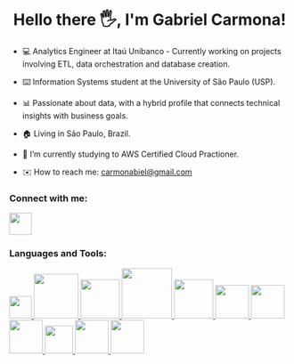 <h1 align="center">Hello there 🖐️, I'm Gabriel Carmona!</h1>



- 💻 Analytics Engineer at Itaú Unibanco - Currently working on projects involving ETL, data orchestration and database creation.

- ⌨️ Information Systems student at the University of São Paulo (USP).
  
- 📊 Passionate about data, with a hybrid profile that connects technical insights with business goals.

- 🏠 Living in São Paulo, Brazil.

- 🌱 I’m currently studying to AWS Certified Cloud Practioner.
  
- ✉️ How to reach me: carmonabiel@gmail.com

### Connect with me:
<a href="https://www.linkedin.com/in/gabrielcarmonaa/">
  <img src="https://cdn.jsdelivr.net/gh/devicons/devicon/icons/linkedin/linkedin-original.svg" width="40px"/>
</a>

### Languages and Tools:
<a href="https://www.python.org/about/">
  <img src= "https://s3.dualstack.us-east-2.amazonaws.com/pythondotorg-assets/media/community/logos/python-logo-only.png" width="40px"/>
</a>

<a href="https://pandas.pydata.org/">
  <img src= "https://pandas.pydata.org/static/img/pandas_white.svg" width="80px"/>
</a>

<a href="https://spark.apache.org/docs/latest/api/python/index.html">
  <img src= "https://spark.apache.org/docs/latest/api/python/_static/spark-logo-reverse.png" width="70px"/>
</a>

<a href="https://airflow.apache.org/">
  <img src= "https://upload.wikimedia.org/wikipedia/commons/thumb/d/de/AirflowLogo.png/1200px-AirflowLogo.png" width="90px"/>
</a>

<a href="https://support.sas.com/en/software/enterprise-guide-support.html">
  <img src= "https://www.sas.com/en/news/media-gallery/all-images/sas-logo-blue.transform/width319/image.1685459921715.png" width="70px"/>
</a>

<a href="https://www.mysql.com">
  <img src="https://cdn.jsdelivr.net/gh/devicons/devicon/icons/mysql/mysql-original-wordmark.svg" width="60px"/>
</a>

<a href="https://www.microsoft.com/pt-br/sql-server">
  <img src="https://e1it.com.br/uploads/img/produtos/8/cb020d186c2fbe5f3c7c26960f990dde.png" width="60px"/>
</a>

<a href="https://aws.amazon.com/pt/">
  <img src="https://www.sophos.com/sites/default/files/2022-02/aws-logo-white-orange.png" width="60px"/>
</a>

<a href="https://cloud.google.com/bigquery?hl=pt-br">
  <img src="https://www.vectorlogo.zone/logos/google_bigquery/google_bigquery-icon.svg" width="50px"/>
</a>

<a href="https://cloud.google.com/looker-studio?hl=pt-br">
  <img src="https://kondado.io/assets/images/visualization_lookerstudio.png" width="60px"/>
</a>

<a href="https://www.gstatic.com/analytics-suite/header/suite/v2/ic_analytics.svg">
  <img src="https://logodownload.org/wp-content/uploads/2018/03/google-analytics-logo-1.png" width="60px"/>
</a>


